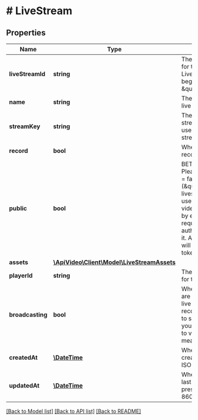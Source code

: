 # # LiveStream

## Properties

Name | Type | Description | Notes
------------ | ------------- | ------------- | -------------
**liveStreamId** | **string** | The unique identifier for the live stream. Live stream IDs begin with \&quot;li.\&quot; |
**name** | **string** | The name of your live stream. | [optional]
**streamKey** | **string** | The unique, private stream key that you use to begin streaming. | [optional]
**record** | **bool** | Whether you are recording or not. | [optional]
**public** | **bool** | BETA FEATURE Please limit all public &#x3D; false (\&quot;private\&quot;) livestreams to 3,000 users. Whether your video can be viewed by everyone, or requires authentication to see it. A setting of false will require a unique token for each view. | [optional]
**assets** | [**\ApiVideo\Client\Model\LiveStreamAssets**](LiveStreamAssets.md) |  | [optional]
**playerId** | **string** | The unique identifier for the player. | [optional]
**broadcasting** | **bool** | Whether or not you are broadcasting the live video you recorded for others to see. True means you are broadcasting to viewers, false means you are not. | [optional]
**createdAt** | [**\DateTime**](\DateTime.md) | When the player was created, presented in ISO-8601 format. | [optional]
**updatedAt** | [**\DateTime**](\DateTime.md) | When the player was last updated, presented in ISO-8601 format. | [optional]

[[Back to Model list]](../../README.md#models) [[Back to API list]](../../README.md#endpoints) [[Back to README]](../../README.md)
